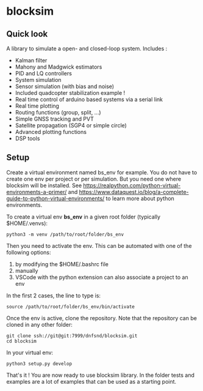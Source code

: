 # blocksim

## Quick look

A library to simulate a open- and closed-loop system. Includes :

-   Kalman filter
-   Mahony and Madgwick estimators
-   PID and LQ controllers
-   System simulation
-   Sensor simulation (with bias and noise)
-   Included quadcopter stabilization example !
-   Real time control of arduino based systems via a serial link
-   Real time plotting
-   Routing functions (group, split, \...)
-   Simple GNSS tracking and PVT
-   Satellite propagation (SGP4 or simple circle)
-   Advanced plotting functions
-   DSP tools

## Setup

Create a virtual environment named bs_env for example. You do not have to create one env per project or per simulation.
But you need one where blocksim will be installed.
See https://realpython.com/python-virtual-environments-a-primer/ and https://www.dataquest.io/blog/a-complete-guide-to-python-virtual-environments/ to learn more about python environments.

To create a virtual env **bs_env** in a given root folder (typically $HOME/.venvs):

    python3 -m venv /path/to/root/folder/bs_env

Then you need to activate the env. This can be automated with one of the following options:

1. by modifying the $HOME/.bashrc file
1. manually
1. VSCode with the python extension can also associate a project to an env

In the first 2 cases, the line to type is:

    source /path/to/root/folder/bs_env/bin/activate

Once the env is active, clone the repository. Note that the repository can be cloned in any other folder:

    git clone ssh://git@git:7999/dnfsnd/blocksim.git
    cd blocksim

In your virtual env:

    python3 setup.py develop

That's it ! You are now ready to use blocksim library.
In the folder tests and examples are a lot of examples that can be used as a starting point.
